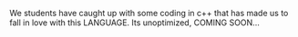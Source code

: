 We students have caught up with some coding in c++ that has made us to fall in love with this LANGUAGE.
Its unoptimized, COMING SOON...

